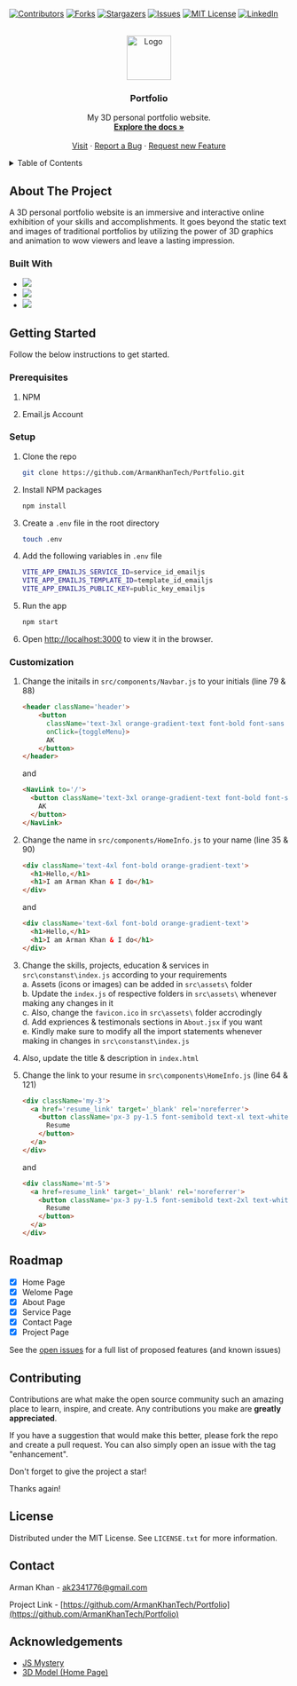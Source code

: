 [![Contributors][contributors-shield]][contributors-url]
[![Forks][forks-shield]][forks-url]
[![Stargazers][stars-shield]][stars-url]
[![Issues][issues-shield]][issues-url]
[![MIT License][license-shield]][license-url]
[![LinkedIn][linkedin-shield]][linkedin-url]


<br />
<div align="center">
  <a href="https://github.com/ArmanKhanTech/Portfolio/">
    <img src="https://github.com/ArmanKhanTech/Portfolio/assets/92728787/1c773079-463f-4cd9-a9b7-a265820cbbc2" alt="Logo" width="80" height="80">
  </a>

  <h3 align="center">Portfolio</h3>

  <p align="center">
    My 3D personal portfolio website.
    <br />
    <a href="https://github.com/ArmanKhanTech/Portfolio"><strong>Explore the docs »</strong></a>
    <br />
    <br />
    <a href="https://armankhan.tech">Visit</a>
    ·
    <a href="https://github.com/ArmanKhanTech/Portfolio/issues">Report a Bug</a>
    ·
    <a href="https://github.com/ArmanKhanTech/Portfolio/issues">Request new Feature</a>
  </p>
</div>



<details>
  <summary>Table of Contents</summary>
  <ol>
    <li>
      <a href="#about-the-project">About the Project</a>
      <ul>
        <li><a href="#built-with">Built with</a></li>
      </ul>
    </li>
    <li>
      <a href="#getting-started">Getting Started</a>
      <ul>
        <li><a href="#prerequisites">Prerequisites</a></li>
        <li><a href="#installation">Setup</a></li>
        <li><a href="#customization">Customization</a></li>
      </ul>
    </li>
    <li><a href="#roadmap">Roadmap</a></li>
    <li><a href="#contributing">Contributing</a></li>
    <li><a href="#license">License</a></li>
    <li><a href="#contact">Contact</a></li>
    <li><a href="#contact">Acknowledgements</a></li>
  </ol>
</details>



## About The Project

A 3D personal portfolio website is an immersive and interactive online exhibition of your skills and accomplishments. It goes beyond the static text and images of traditional portfolios by utilizing the power of 3D graphics and animation to wow viewers and leave a lasting impression.


### Built With

<ul>
  <li>
    <img src="https://img.shields.io/badge/react-%2320232a.svg?style=for-the-badge&logo=react&logoColor=%2361DAFB" />
  </li>
  <li>
    <img src="https://img.shields.io/badge/threejs-black?style=for-the-badge&logo=three.js&logoColor=white" />
  </li>
  <li>
    <img src="https://img.shields.io/badge/tailwindcss-%2338B2AC.svg?style=for-the-badge&logo=tailwind-css&logoColor=white" />
  </li>
</ul>



## Getting Started

Follow the below instructions to get started.


### Prerequisites

<ol>
  <li>
    <p>NPM</a>
  </li>
  <li>
    <p>Email.js Account</a>
  </li>
</ol>



### Setup

1. Clone the repo
   ```sh
   git clone https://github.com/ArmanKhanTech/Portfolio.git
    ```
2. Install NPM packages
    ```sh
    npm install
    ```
3. Create a `.env` file in the root directory
    ```sh
    touch .env
    ```
4. Add the following variables in `.env` file
    ```sh
    VITE_APP_EMAILJS_SERVICE_ID=service_id_emailjs
    VITE_APP_EMAILJS_TEMPLATE_ID=template_id_emailjs
    VITE_APP_EMAILJS_PUBLIC_KEY=public_key_emailjs
    ```
5. Run the app
    ```sh
    npm start
    ```
6. Open [http://localhost:3000](http://localhost:3000) to view it in the browser.


### Customization
1. Change the initails in `src/components/Navbar.js` to your initials (line 79 & 88)
    ```HTML
    <header className='header'>
        <button 
          className='text-3xl orange-gradient-text font-bold font-sans rounded-xl border px-2 py-2.5'
          onClick={toggleMenu}>
          AK
        </button>
    </header>
    ```
    and 
    ```HTML
    <NavLink to='/'>
      <button className='text-3xl orange-gradient-text font-bold font-sans rounded-xl border px-2 py-2.5'>
        AK
      </button>
    </NavLink>
    ```

2. Change the name in `src/components/HomeInfo.js` to your name (line 35 & 90)
    ```HTML
    <div className='text-4xl font-bold orange-gradient-text'>
      <h1>Hello,</h1>
      <h1>I am Arman Khan & I do</h1>
    </div>
    ```
    and 
    ```HTML
    <div className='text-6xl font-bold orange-gradient-text'>
      <h1>Hello,</h1>
      <h1>I am Arman Khan & I do</h1>
    </div>
    ```

3. Change the skills, projects, education & services in `src\constanst\index.js` according to your requirements
   \
    a. Assets (icons or images) can be added in `src\assets\` folder
   \
    b. Update the `index.js` of respective folders in `src\assets\` whenever making any changes in it
   \
    c. Also, change the `favicon.ico` in `src\assets\` folder accrodingly
   \
    d. Add expriences & testimonals sections in `About.jsx` if you want
   \
    e. Kindly make sure to modify all the import statements whenever making in changes in `src\constanst\index.js`

5. Also, update the title & description in `index.html`

6. Change the link to your resume in `src\components\HomeInfo.js` (line 64  & 121)
    ```HTML
    <div className='my-3'>
      <a href='resume_link' target='_blank' rel='noreferrer'>
        <button className='px-3 py-1.5 font-semibold text-xl text-white transition duration-500 ease-in-out transform bg-gradient-to-r from-orange-400 to-red-600 rounded-md hover:scale-110'>
          Resume
        </button>
      </a>
    </div>
    ```
    and
    ```HTML
    <div className='mt-5'>
      <a href=resume_link' target='_blank' rel='noreferrer'>
        <button className='px-3 py-1.5 font-semibold text-2xl text-white transition duration-500 ease-in-out transform bg-gradient-to-r from-orange-400 to-red-600 rounded-md hover:scale-110'>
          Resume
        </button>
      </a>
    </div>
    ```



## Roadmap

- [x] Home Page
- [x] Welome Page
- [x] About Page
- [x] Service Page
- [x] Contact Page
- [x] Project Page

See the [open issues](https://github.com/ArmanKhanTech/Portfolio/issues) for a full list of proposed features (and known issues)



## Contributing

Contributions are what make the open source community such an amazing place to learn, inspire, and create. Any contributions you make are **greatly appreciated**.

If you have a suggestion that would make this better, please fork the repo and create a pull request. You can also simply open an issue with the tag "enhancement".

Don't forget to give the project a star! 

Thanks again!



## License

Distributed under the MIT License. See `LICENSE.txt` for more information.



## Contact

Arman Khan - ak2341776@gmail.com

Project Link - [https://github.com/ArmanKhanTech/Portfolio](https://github.com/ArmanKhanTech/Portfolio)


## Acknowledgements

<ul>
  <li>
    <a href="https://www.youtube.com/c/JavaScriptMastery">
      JS Mystery
    </a>
  </li>
  <li>
    <a href="https://sketchfab.com/3d-models/alien-terrain-05-hdri-7ba0da88576d4f4592beaaa0e9e3ff2d">
      3D Model (Home Page)
    </a>
  </li>
</ul>




[contributors-shield]: https://img.shields.io/github/contributors/ArmanKhanTech/Portfolio.svg?style=for-the-badge
[contributors-url]: https://github.com/ArmanKhanTech/Portfolio/graphs/contributors
[forks-shield]: https://img.shields.io/github/forks/ArmanKhanTech/Portfolio.svg?style=for-the-badge
[forks-url]: https://github.com/ArmanKhanTech/Portfolio/network/members
[stars-shield]: https://img.shields.io/github/stars/ArmanKhanTech/Portfolio.svg?style=for-the-badge
[stars-url]: https://github.com/ArmanKhanTech/Portfolio/stargazers
[issues-shield]: https://img.shields.io/github/issues/ArmanKhanTech/Portfolio.svg?style=for-the-badge
[issues-url]: https://github.com/ArmanKhanTech/Portfolio/issues
[license-shield]: https://img.shields.io/github/license/ArmanKhanTech/Portfolio.svg?style=for-the-badge
[license-url]: https://github.com/ArmanKhanTech/Portfolio/blob/master/LICENSE.txt
[linkedin-shield]: https://img.shields.io/badge/-LinkedIn-black.svg?style=for-the-badge&logo=linkedin&colorB=555
[linkedin-url]: https://www.linkedin.com/in/arman-khan-25b624205/

